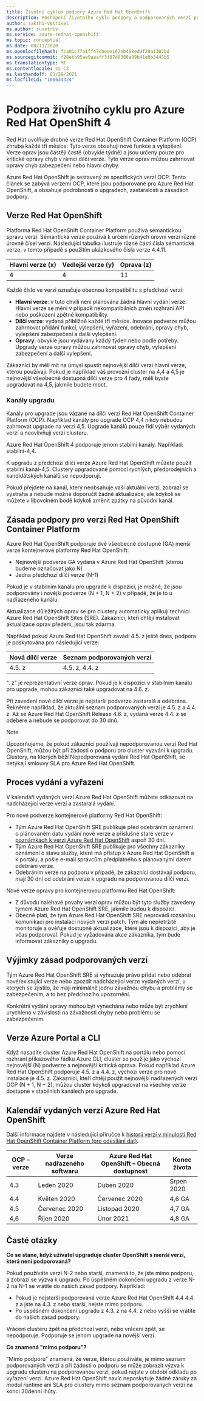 ```yaml
---
title: Životní cyklus podpory Azure Red Hat OpenShift
description: Pochopení životního cyklu podpory a podporovaných verzí pro Azure Red Hat OpenShift
author: sakthi-vetrivel
ms.author: suvetriv
ms.service: azure-redhat-openshift
ms.topic: conceptual
ms.date: 08/11/2020
ms.openlocfilehash: fca01c77a1ff47cbeee167eb408ed9f29a1307bd
ms.sourcegitcommit: f28ebb95ae9aaaff3f87d8388a09b41e0b3445b5
ms.translationtype: MT
ms.contentlocale: cs-CZ
ms.lasthandoff: 03/29/2021
ms.locfileid: "100634324"
---
```

# <a name="support-lifecycle-for-azure-red-hat-openshift-4"></a>Podpora životního cyklu pro Azure Red Hat OpenShift 4

Red Hat uvolňuje drobné verze Red Hat OpenShift Container Platform (OCP) zhruba každé tři měsíce. Tyto verze obsahují nové funkce a vylepšení. Verze oprav jsou častěji časté (obvykle týdně) a jsou určeny pouze pro kritické opravy chyb v rámci dílčí verze. Tyto verze oprav můžou zahrnovat opravy chyb zabezpečení nebo hlavní chyby.

Azure Red Hat OpenShift je sestavený ze specifických verzí OCP. Tento článek se zabývá verzemi OCP, které jsou podporované pro Azure Red Hat OpenShift, a obsahuje podrobnosti o upgradech, zastaralosti a zásadách podpory.

## <a name="red-hat-openshift-versions"></a>Verze Red Hat OpenShift

Platforma Red Hat OpenShift Container Platform používá sémantickou správu verzí. Sémantická verze používá k určení různých úrovní verzí různé úrovně čísel verzí. Následující tabulka ilustruje různé části čísla sémantické verze, v tomto případě s použitím ukázkového čísla verze 4.4.11.

|Hlavní verze (x)|Vedlejší verze (y)|Oprava (z)|
|-|-|-|
|4|4|11|

Každé číslo ve verzi označuje obecnou kompatibilitu s předchozí verzí:

* **Hlavní verze**: v tuto chvíli není plánována žádná hlavní vydání verze. Hlavní verze se mění v případě nekompatibilních změn rozhraní API nebo poškození zpětné kompatibility.
* **Dílčí verze**: vydaná přibližně každé tři měsíce. Inovace podverze můžou zahrnovat přidání funkcí, vylepšení, vyřazení, odebrání, opravy chyb, vylepšení zabezpečení a další vylepšení.
* **Opravy**: obvykle jsou vydávány každý týden nebo podle potřeby. Upgrady verze opravy můžou zahrnovat opravy chyb, vylepšení zabezpečení a další vylepšení.

Zákazníci by měli mít na úmysl spustit nejnovější dílčí verzi hlavní verze, kterou používají. Pokud je například váš provozní cluster na 4,4 a 4,5 je nejnovější všeobecně dostupná dílčí verze pro 4 řady, měli byste upgradovat na 4,5, jakmile budete moct.

### <a name="upgrade-channels"></a>Kanály upgradu

Kanály pro upgrade jsou vázané na dílčí verzi Red Hat OpenShift Container Platform (OCP). Například kanály pro upgrade OCP 4,4 nikdy nebudou zahrnovat upgrade na verzi 4,5. Upgrade kanálů pouze řídí výběr vydaných verzí a neovlivňují verzi clusteru.

Azure Red Hat OpenShift 4 podporuje jenom stabilní kanály. Například: stabilní-4,4.

K upgradu z předchozí dílčí verze Azure Red Hat OpenShift můžete použít stabilní kanál-4,5. Clustery upgradované pomocí rychlých, předprodejních a kandidátských kanálů se nepodporují.

Pokud přejdete na kanál, který neobsahuje vaši aktuální verzi, zobrazí se výstraha a nebude možné doporučit žádné aktualizace, ale kdykoli se můžete v libovolném bodě kdykoli změnit zpátky na původní kanál.

## <a name="red-hat-openshift-container-platform-version-support-policy"></a>Zásada podpory pro verzi Red Hat OpenShift Container Platform

Azure Red Hat OpenShift podporuje dvě všeobecně dostupné (GA) menší verze kontejnerové platformy Red Hat OpenShift:
* Nejnovější podverze GA vydaná v Azure Red Hat OpenShift (kterou budeme označovat jako N)
* Jedna předchozí dílčí verze (N-1)

Pokud je v stabilním kanálu pro upgrade k dispozici, je možné, že jsou podporovány i novější podverze (N + 1, N + 2) v případě, že je to u nadřazeného kanálu.

Aktualizace důležitých oprav se pro clustery automaticky aplikují technici Azure Red Hat OpenShift Sites (SRE). Zákazníci, kteří chtějí instalovat aktualizace oprav předem, jsou tak zdarma.

Například pokud Azure Red Hat OpenShift zavádí 4.5. z ještě dnes, podpora je poskytována pro následující verze:

|Nová dílčí verze|Seznam podporovaných verzí|
|-|-|
|4.5. z|4.5. z, 4.4. z|

". z" je reprezentativní verze oprav. Pokud je k dispozici v stabilním kanálu pro upgrade, mohou zákazníci také upgradovat na 4.6. z.

Při zavedení nové dílčí verze je nejstarší podverze zastaralá a odebrána. Řekněme například, že aktuální seznam podporovaných verzí je 4.5. z a 4.4. z. Až se Azure Red Hat OpenShift Release 4.6. z, vydaná verze 4.4. z se odebere a nebude se podporovat do 30 dnů.

> [!NOTE]
> Upozorňujeme, že pokud zákazníci používají nepodporovanou verzi Red Hat OpenShift, můžou být při žádosti o podporu pro cluster vyzváni k upgradu. Clustery, na kterých běží Nepodporovaná vydání Red Hat OpenShift, se netýkají smlouvy SLA pro Azure Red Hat OpenShift.

## <a name="release-and-deprecation-process"></a>Proces vydání a vyřazení

V kalendáři vydaných verzí Azure Red Hat OpenShift můžete odkazovat na nadcházející verze verzí a zastaralá vydání.

Pro nové podverze kontejnerové platformy Red Hat OpenShift:
* Tým Azure Red Hat OpenShift SRE publikuje před odebráním oznámení o plánovaném datu vydání nové verze a příslušné staré verze v [poznámkách k verzi Azure Red Hat OpenShift](https://github.com/Azure/OpenShift/releases) aspoň 30 dní.
* Tým Azure Red Hat OpenShift SRE publikuje pro všechny zákazníky oznámení o stavu služby, které má přístup k Azure Red Hat OpenShift a k portálu, a pošle e-mail správcům předplatného s plánovanými datem odebrání verze.
* Odebráním verze na podporu v případě, že zákazníci dostávají podporu, mají 30 dní od odebrání verze k upgradu na podporovanou dílčí verzi.

Nové verze opravy pro kontejnerovou platformu Red Hat OpenShift:
* Z důvodu naléhavé povahy verzí oprav můžou být tyto služby zavedeny týmem Azure Red Hat OpenShift SRE, jakmile budou k dispozici.
* Obecně platí, že tým Azure Red Hat OpenShift SRE neprovádí rozsáhlou komunikaci pro instalaci nových verzí patch. Tým ale nepřetržitě monitoruje a ověřuje dostupné aktualizace, které jsou k dispozici, aby je včas podporoval. Pokud je vyžadována akce zákazníka, tým bude informovat zákazníky o upgradu.

## <a name="supported-versions-policy-exceptions"></a>Výjimky zásad podporovaných verzí

Tým Azure Red Hat OpenShift SRE si vyhrazuje právo přidat nebo odebrat nové/existující verze nebo zpozdit nadcházející verze vydaných verzí, u kterých se zjistilo, že mají minimálně jednu závažnou chybu a problémy se zabezpečením, a to bez předchozího upozornění.

Konkrétní vydání opravy mohou být vynechána nebo může být zrychlení urychleno v závislosti na závažnosti chyby nebo problému se zabezpečením.

## <a name="azure-portal-and-cli-versions"></a>Verze Azure Portal a CLI

Když nasadíte cluster Azure Red Hat OpenShift na portálu nebo pomocí rozhraní příkazového řádku Azure CLI, cluster se použije jako výchozí nejnovější (N) podverze a nejnovější kritická oprava. Pokud například Azure Red Hat OpenShift podporuje 4.5. z a 4.4. z, výchozí verze pro nové instalace je 4.5. z. Zákazníci, kteří chtějí použít nejnovější nadřazených verzí OCP (N + 1, N + 2), můžou cluster kdykoli upgradovat na všechny verze dostupné v stabilních kanálech pro upgrade.

## <a name="azure-red-hat-openshift-release-calendar"></a>Kalendář vydaných verzí Azure Red Hat OpenShift

Další informace najdete v následující příručce k [historii verzí v minulosti Red Hat OpenShift Container Platform (pro odesílání dat)](https://access.redhat.com/support/policy/updates/openshift/#dates).

|OCP – verze|Verze nadřazeného softwaru|Azure Red Hat OpenShift – Obecná dostupnost|Konec života|
|-|-|-|-|
|4.3|Leden 2020|Duben 2020| Srpen 2020|
|4.4|Květen 2020|Červenec 2020|4,6 GA|
|4.5|Červenec 2020| Listopad 2020|4,7 GA
|4,6|Říjen 2020| Únor 2021|4,8 GA|

## <a name="faq"></a>Časté otázky

**Co se stane, když uživatel upgraduje cluster OpenShift s menší verzí, která není podporovaná?**

Pokud používáte verzi N-2 nebo starší, znamená to, že jste mimo podporu, a zobrazí se výzva k upgradu. Po úspěšném dokončení upgradu z verze N-2 na N-1 se vrátíte do našich zásad podpory. Například:
* Pokud je nejstarší podporovaná verze Azure Red Hat OpenShift 4.4 4.4. z a jste na 4.3. z nebo starší, nejste mimo podporu.
* Po úspěšném dokončení upgradu z 4.3. z na 4.4. z nebo vyšší se vrátíte do našich zásad podpory.

Vrácení clusteru zpět na předchozí verzi, nebo vrácení zpět, se nepodporuje. Podporuje se jenom upgrade na novější verzi.

**Co znamená "mimo podporu"?**

"Mimo podporu" znamená, že verze, kterou používáte, je mimo seznam podporovaných verzí a při žádosti o podporu se může zobrazit výzva k upgradu clusteru na podporovanou verzi, pokud nejste v období odkladu po vyřazení verzí. Azure Red Hat OpenShift navíc neposkytuje žádné záruky za modul runtime ani SLA pro clustery mimo seznam podporovaných verzí na konci 30denní lhůty.
